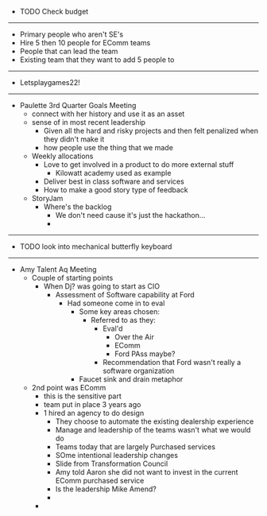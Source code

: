 - TODO Check budget
- ---
- Primary people who aren't SE's
- Hire 5 then 10 people for EComm teams
- People that can lead the team
- Existing team that they want to add 5 people to
- ---
- Letsplaygames22!
- ---
- Paulette 3rd Quarter Goals Meeting
	- connect with her history and use it as an asset
	- sense of in most recent leadership
		- Given all the hard and risky projects and then felt penalized when they didn't make it
		- how people use the thing that we made
	- Weekly allocations
		- Love to get involved in a product to do more external stuff
			- Kilowatt academy used as example
		- Deliver best in class software and services
		- How to make a good story type of feedback
	- StoryJam
		- Where's the backlog
			- We don't need cause it's just the hackathon...
			-
- ---
- TODO look into mechanical butterfly keyboard
- ---
- Amy Talent Aq Meeting
	- Couple of starting points
		- When Dj? was going to start as CIO
			- Assessment of Software capability at Ford
				- Had someone come in to eval
					- Some key areas chosen:
						- Referred to as they:
							- Eval'd
								- Over the Air
								- EComm
								- Ford PAss maybe?
							- Recommendation that Ford wasn't really a software organization
					- Faucet sink and drain metaphor
	- 2nd point was EComm
		- this is the sensitive part
		- team put in place 3 years ago
		- 1 hired an agency to do design
			- They choose to automate the existing dealership experience
			- Manage and leadership of the teams wasn't what we would do
			- Teams today that are largely Purchased services
			- SOme intentional leadership changes
			- Slide from Transformation Council
			- Amy told Aaron she did not want to invest in the current EComm purchased service
			- Is the leadership Mike Amend?
			-
		-
